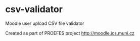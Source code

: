 # csv-validator
Moodle user upload CSV file validator

Created as part of PROEFES project http://moodle.ics.muni.cz
